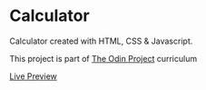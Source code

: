 # Calculator

Calculator created with HTML, CSS & Javascript.

This project is part of [The Odin Project](https://www.theodinproject.com/) curriculum

[Live Preview](https://sojip.github.io/calculator/)
